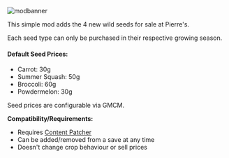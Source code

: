 ![modbanner](https://github.com/UncleArya/StardewMods/assets/100550741/c053ad96-098d-4376-a1de-9a7651c2fb00)

This simple mod adds the 4 new wild seeds for sale at Pierre's.

Each seed type can only be purchased in their respective growing season.

#### Default Seed Prices:

-   Carrot: 30g
-   Summer Squash: 50g
-   Broccoli: 60g
-   Powdermelon: 30g

Seed prices are configurable via GMCM.

**Compatibility/Requirements:**

-   Requires [Content Patcher](https://www.nexusmods.com/stardewvalley/mods/1915)
-   Can be added/removed from a save at any time
-   Doesn't change crop behaviour or sell prices
